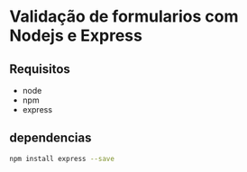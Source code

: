 # Validação de formularios com Nodejs e Express

## Requisitos

* node
* npm
* express

## dependencias

```bash
npm install express --save